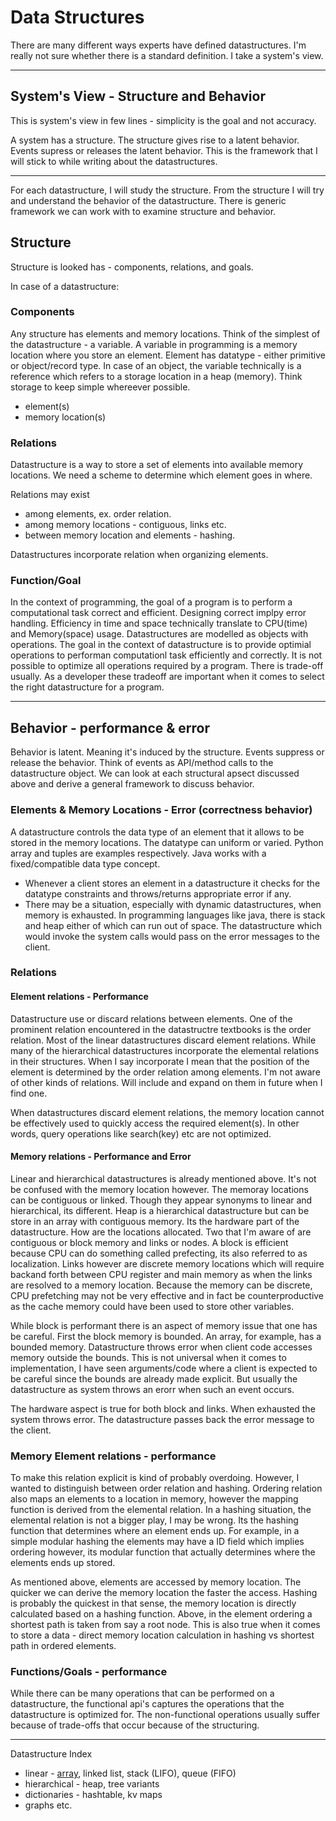 # Data Structures 
There are many different ways experts have defined datastructures. I'm really not sure whether there is a standard definition. I take a system's view.  

--- 
## System's View - Structure and Behavior
This is system's view in few lines - simplicity is the goal and not accuracy. 

A system has a structure. The structure gives rise to a latent behavior. Events supress or releases the latent behavior. This is the framework that I will stick to while writing about the datastructures.

---

For each datastructure, I will study the structure. From the structure I will try and understand the behavior of the datastructure. There is generic framework we can work with to examine structure and behavior. 

## Structure 
Structure is looked has - components, relations, and goals. 

In case of  a datastructure:

### Components
Any structure has elements and memory locations. Think of the simplest of the datastructure - a variable. A variable in programming is a memory location where you store an element. Element has datatype - either primitive or object/record type. In case of an object, the variable technically is a reference which refers to a storage location in a heap (memory). Think storage to keep simple whereever possible.

+ element(s)
+ memory location(s)


### Relations
Datastructure is a way to store a set of elements into available memory locations. We need a scheme to determine which element goes in where. 

Relations may exist 
+ among elements, ex. order relation. 
+ among memory locations - contiguous, links etc. 
+ between memory location and elements - hashing.

Datastructures incorporate relation when organizing elements.


### Function/Goal
In the context of programming, the goal of a program is to perform a computational task correct and efficient. Designing correct implpy error handling. Efficiency in time and space technically translate to CPU(time) and Memory(space) usage. Datastructures are modelled as objects with operations. The goal in the context of datastructure is to provide optimial operations to performan computationl task efficiently and correctly. It is not possible to optimize all operations required by a program. There is trade-off usually. As a developer these tradeoff are important when it comes to select the right datastructure for a program. 

---

## Behavior - performance & error
Behavior is latent. Meaning it's induced by the structure. Events suppress or release the behavior. Think of events as API/method calls to the datastructure object. We can look at each structural apsect discussed above and derive a general framework to discuss behavior. 

### Elements & Memory Locations - Error (correctness behavior)
A datastructure controls the data type of an element that it allows to be stored in the memory locations. The datatype can uniform or varied. Python array and tuples are examples respectively. Java works with a fixed/compatible data type concept. 

+ Whenever a client stores an element in a datastructure it checks for the datatype constraints and throws/returns appropriate error if any. 
+ There may be a situation, especially with dynamic datastructures, when memory is exhausted. In programming languages like java, there is stack and heap either of which can run out of space. The datastructure which would invoke the system calls would pass on the error messages to the client.

### Relations 

#### Element relations - Performance
Datastructure use or discard relations between elements. One of the prominent relation encountered in the  datastructre textbooks is the order relation. Most of the linear datastructures discard element relations. While many of the hierarchical datastructures incorporate the elemental relations in their structures. When I say incorporate I mean that the position of the element is determined by the order relation among elements. I'm not aware of other kinds of relations. Will include and expand on them in future when I find one. 

When datastructures discard element relations, the memory location cannot be effectively used to quickly access the required element(s). In other words, query operations like search(key) etc are not optimized. 

#### Memory relations - Performance and Error
Linear and hierarchical datastructures is already mentioned above. It's not be confused with the memory location however. The memoray locations can be contiguous or linked. Though they appear synonyms to linear and hierarchical, its different.  Heap is a hierarchical datastructure but can be store in an array with contiguous memory. Its the hardware part of the datastructure. How are the locations allocated. Two that I'm aware of are contiguous or block memory and links or nodes. A block is efficient because CPU can do something called prefecting, its also referred to as localization. Links however are discrete memory locations which will require backand forth between CPU register and main memory as when the links are resolved to a memory location. Because the memory can be discrete, CPU prefetching may not be very effective and in fact be counterproductive as the cache memory could have been used to store other variables. 

While block is performant there is an aspect of memory issue that one has be careful. First the block memory is bounded. An array, for example, has a bounded memory. Datastructure throws error when client code accesses memory outside the bounds. This is not universal when it comes to implementation, I have seen arguments/code where a client is expected to be careful since the bounds are already made explicit. But usually the datastructure as system throws an erorr when such an event occurs. 

The hardware aspect is true for both block and links. When exhausted the system throws error. The datastructure passes back the error message to the client.

### Memory Element relations - performance
To make this relation explicit is kind of probably overdoing. However, I wanted to distinguish between order relation and hashing. Ordering relation also maps an elements to a location in memory, however the mapping function is derived from the elemental relation. In a hashing situation, the elemental relation is not a bigger play, I may be wrong. Its the hashing function that determines where an element ends up. For example, in a simple modular hashing the elements may have a ID field which implies ordering however, its modular function that actually determines where the elements ends up stored.  

As mentioned above, elements are accessed by memory location. The quicker we can derive the memory location the faster the access. Hashing is probably the quickest in that sense, the memory location is directly calculated based on a hashing function. Above, in the element ordering a shortest path is taken from say a root node. This is also true when it comes to store a data - direct memory location calculation in hashing vs shortest path in ordered elements.


### Functions/Goals - performance
While there can be many operations that can be performed on a datastructure, the functional api's captures the operations that the datastructure is optimized for. The non-functional operations usually suffer because of trade-offs that occur because of the structuring.


--- 

Datastructure Index 
+ linear - [array](array/README.md), linked list, stack (LIFO), queue (FIFO)
+ hierarchical - heap, tree variants
+ dictionaries - hashtable, kv maps
+ graphs
etc.
